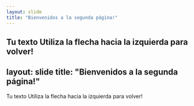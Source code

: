 ```yaml
---
layout: slide
title: "Bienvenidos a la segunda página!"
---
```

Tu texto
Utiliza la flecha hacia la izquierda para volver!
---
layout: slide
title: "Bienvenidos a la segunda página!"
---
Tu texto
Utiliza la flecha hacia la izquierda para volver!
